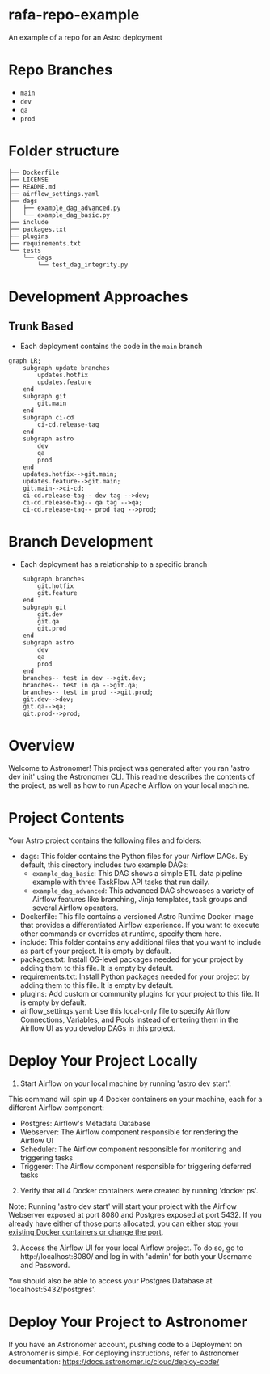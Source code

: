 # rafa-repo-example
An example of a repo for an Astro deployment

# Repo Branches
* `main`
* `dev`
* `qa`
* `prod`

# Folder structure

```
├── Dockerfile
├── LICENSE
├── README.md
├── airflow_settings.yaml
├── dags
│   ├── example_dag_advanced.py
│   └── example_dag_basic.py
├── include
├── packages.txt
├── plugins
├── requirements.txt
└── tests
    └── dags
        └── test_dag_integrity.py
```

# Development Approaches
## Trunk Based
* Each deployment contains the code in the `main` branch

```mermaid
graph LR;
    subgraph update branches
        updates.hotfix
        updates.feature
    end
    subgraph git
        git.main
    end
    subgraph ci-cd
        ci-cd.release-tag
    end
    subgraph astro
        dev
        qa
        prod
    end
    updates.hotfix-->git.main;
    updates.feature-->git.main;
    git.main-->ci-cd;
    ci-cd.release-tag-- dev tag -->dev;
    ci-cd.release-tag-- qa tag -->qa;
    ci-cd.release-tag-- prod tag -->prod;
```

# Branch Development
* Each deployment has a relationship to a specific branch

```mermaid
    subgraph branches
        git.hotfix
        git.feature
    end
    subgraph git
        git.dev
        git.qa
        git.prod
    end
    subgraph astro
        dev
        qa
        prod
    end
    branches-- test in dev -->git.dev;
    branches-- test in qa -->git.qa;
    branches-- test in prod -->git.prod;
    git.dev-->dev;
    git.qa-->qa;
    git.prod-->prod;
```

Overview
========

Welcome to Astronomer! This project was generated after you ran 'astro dev init' using the Astronomer CLI. This readme describes the contents of the project, as well as how to run Apache Airflow on your local machine.

Project Contents
================

Your Astro project contains the following files and folders:

- dags: This folder contains the Python files for your Airflow DAGs. By default, this directory includes two example DAGs:
    - `example_dag_basic`: This DAG shows a simple ETL data pipeline example with three TaskFlow API tasks that run daily.
    - `example_dag_advanced`: This advanced DAG showcases a variety of Airflow features like branching, Jinja templates, task groups and several Airflow operators.
- Dockerfile: This file contains a versioned Astro Runtime Docker image that provides a differentiated Airflow experience. If you want to execute other commands or overrides at runtime, specify them here.
- include: This folder contains any additional files that you want to include as part of your project. It is empty by default.
- packages.txt: Install OS-level packages needed for your project by adding them to this file. It is empty by default.
- requirements.txt: Install Python packages needed for your project by adding them to this file. It is empty by default.
- plugins: Add custom or community plugins for your project to this file. It is empty by default.
- airflow_settings.yaml: Use this local-only file to specify Airflow Connections, Variables, and Pools instead of entering them in the Airflow UI as you develop DAGs in this project.

Deploy Your Project Locally
===========================

1. Start Airflow on your local machine by running 'astro dev start'.

This command will spin up 4 Docker containers on your machine, each for a different Airflow component:

- Postgres: Airflow's Metadata Database
- Webserver: The Airflow component responsible for rendering the Airflow UI
- Scheduler: The Airflow component responsible for monitoring and triggering tasks
- Triggerer: The Airflow component responsible for triggering deferred tasks

2. Verify that all 4 Docker containers were created by running 'docker ps'.

Note: Running 'astro dev start' will start your project with the Airflow Webserver exposed at port 8080 and Postgres exposed at port 5432. If you already have either of those ports allocated, you can either [stop your existing Docker containers or change the port](https://docs.astronomer.io/astro/test-and-troubleshoot-locally#ports-are-not-available).

3. Access the Airflow UI for your local Airflow project. To do so, go to http://localhost:8080/ and log in with 'admin' for both your Username and Password.

You should also be able to access your Postgres Database at 'localhost:5432/postgres'.

Deploy Your Project to Astronomer
=================================

If you have an Astronomer account, pushing code to a Deployment on Astronomer is simple. For deploying instructions, refer to Astronomer documentation: https://docs.astronomer.io/cloud/deploy-code/
